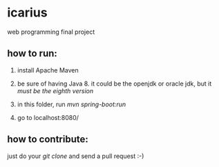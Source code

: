 # icarius
web programming final project

## how to run:

1) install Apache Maven

2) be sure of having Java 8. it could be the openjdk or oracle jdk, but it *must be the eighth version*

3) in this folder, run *mvn spring-boot:run*

4) go to localhost:8080/

## how to contribute:

just do your *git clone* and send a pull request :-)
